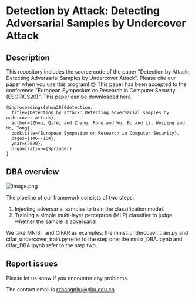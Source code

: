 # Detection by Attack: Detecting Adversarial Samples by Undercover Attack

## Description
This repository includes the source code of the paper "Detection by Attack: Detecting Adversarial Samples by Undercover Attack". Please cite our paper when you use this program! 😍 This paper has been accepted to the conference "European Symposium on Research in Computer Security (ESORICS20)". This paper can be downloaded [here](https://link.springer.com/chapter/10.1007/978-3-030-59013-0_8).

```
@inproceedings{zhou2020detection,
  title={Detection by attack: Detecting adversarial samples by undercover attack},
  author={Zhou, Qifei and Zhang, Rong and Wu, Bo and Li, Weiping and Mo, Tong},
  booktitle={European Symposium on Research in Computer Security},
  pages={146--164},
  year={2020},
  organization={Springer}
}
```

## DBA overview
![image.png](https://i.loli.net/2020/04/20/wtAj3ZT2kzN89gG.png)

The pipeline of our framework consists of two steps:
1. Injecting adversarial samples to train the classification model.
2. Training a simple multi-layer perceptron (MLP) classifier to judge whether the sample is adversarial.

We take MNIST and CIFAR as examples: the mnist_undercover_train.py and cifar_undercover_train.py refer to the step one; the mnist_DBA.ipynb and cifar_DBA.ipynb refer to the step two.

## Report issues
Please let us know if you encounter any problems.

The contact email is rzhangpku@pku.edu.cn

